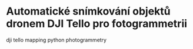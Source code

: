 # Automatické snímkování objektů dronem DJI Tello pro fotogrammetrii
dji tello mapping python photogrammetry

